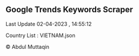 

## Google Trends Keywords Scraper 
 
Last Update 02-04-2023 , 14:55:12

Country List :
VIETNAM.json



© Abdul Muttaqin 
